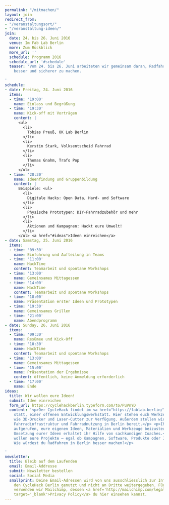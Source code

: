 ```yaml
---
permalink: "/mitmachen/"
layout: join
redirect_from:
- "/veranstaltungsort/"
- "/veranstaltung-ideen/"
join:
  date: 24. bis 26. Juni 2016
  venue: Im Fab Lab Berlin
  more: Zum Rückblick
  more_url: ''
  schedule: Programm 2016
  schedule_url: '#schedule'
  teaser: 'Vom 24. bis 26. Juni arbeiteten wir gemeinsam daran, Radfahren in der Berlin
    besser und sicherer zu machen.

'
schedule:
- date: Freitag, 24. Juni 2016
  items:
  - time: '19:00'
    name: Einlass und Begrüßung
  - time: '19:30'
    name: Kick-off mit Vorträgen
    content: |
      <ul>
        <li>
          Tobias Preuß, OK Lab Berlin
        </li>
        <li>
          Kerstin Stark, Volksentscheid Fahrrad
        </li>
        <li>
          Thomas Gnahm, Trafo Pop
        </li>
      </ul>
  - time: '20:30'
    name: Ideenfindung und Gruppenbildung
    content: |
      Beispiele: <ul>
        <li>
          Digitale Hacks: Open Data, Hard- und Software
        </li>
        <li>
          Physische Prototypen: DIY-Fahrradzubehör und mehr
        </li>
        <li>
          Aktionen und Kampagnen: Hackt eure Umwelt!
        </li>
      </ul> <a href="#ideas">Ideen einreichen</a>
- date: Samstag, 25. Juni 2016
  items:
  - time: '09:30'
    name: Einführung und Aufteilung in Teams
  - time: '11:00'
    name: HackTime
    content: Teamarbeit und spontane Workshops
  - time: '13:00'
    name: Gemeinsames Mittagessen
  - time: '14:00'
    name: HackTime
    content: Teamarbeit und spontane Workshops
  - time: '18:00'
    name: Präsentation erster Ideen und Prototypen
  - time: '19:30'
    name: Gemeinsames Grillen
  - time: '21:00'
    name: Abendprogramm
- date: Sunday, 26. Juni 2016
  items:
  - time: '09:30'
    name: Resümee und Kick-Off
  - time: '10:30'
    name: HackTime
    content: Teamarbeit und spontane Workshops
  - time: '13:00'
    name: Gemeinsames Mittagessen
  - time: '15:00'
    name: Präsentation der Ergebnisse
    content: öffentlich, keine Anmeldung erforderlich
  - time: '17:00'
    name: Ende
ideas:
  title: Wir wollen eure Ideen!
  submit: Idee einreichen
  form_url: https://cyclehackberlin.typeform.com/to/PuVnYD
  content: '<p>Der CycleHack findet im <a href="https://fablab.berlin/">Fab Lab Berlin</a>
    statt, einer offenen Entwicklungswerkstatt. Hier stehen euch Werkzeug und Geräte
    wie 3D-Drucker und Laser-Cutter zur Verfügung. Außerdem stellen wir Daten zur
    Fahrradinfrastruktur und Fahrradnutzung in Berlin bereit.</p> <p>Ihr seid dazu
    aufgerufen, eure eigenen Ideen, Materialien und Werkzeuge beizusteuern. Bei der
    Umsetzung eurer Ideen erhaltet ihr Hilfe von sachkundigen Coaches.</p> <p>Wir
    wollen eure Projekte – egal ob Kampagnen, Software, Produkte oder Ideen zur Fahrradinfastruktur.
    Wie würdest du Radfahren in Berlin besser machen?</p>

'
newsletter:
  title: Bleib auf dem Laufenden
  email: Email-Addresse
  submit: Newsletter bestellen
  social: Social Media
  smallprint: Deine Email-Adressen wird von uns ausschliesslich zur Information über
    den CycleHack Berlin genutzt und nicht an Dritte weitergegeben. Für diesen Verteiler
    verwenden wir Mailchimp, dessen <a href='http://mailchimp.com/legal/privacy/'
    target='_blank'>Privacy Policy</a> du hier einsehen kannst.
---
```


